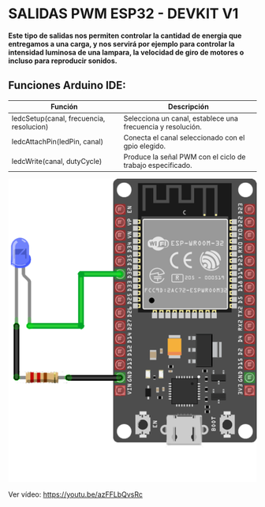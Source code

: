 # SALIDAS PWM ESP32 - DEVKIT V1



**Este tipo de salidas nos permiten controlar la cantidad de energia que entregamos a una carga,
y nos servirá por ejemplo para controlar la intensidad luminosa de una lampara, la velocidad de giro de motores o incluso para reproducir sonidos.**




## Funciones Arduino IDE:




| Función | Descripción |
| ------------- | ------------- |
| ledcSetup(canal, frecuencia, resolucion) | Selecciona un canal, establece una frecuencia y resolución.
|ledcAttachPin(ledPin, canal)| Conecta el canal seleccionado con el gpio elegido.
|ledcWrite(canal, dutyCycle)| Produce la señal PWM con el ciclo de trabajo especificado.








<img src="Conexiones.png" />


Ver vídeo:
https://youtu.be/azFFLbQvsRc













